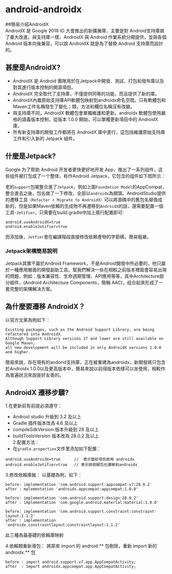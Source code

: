 # android-androidx
##簡易介紹AndroidX  
AndroidX 是 Google 2018 IO 大會推出的新擴展庫，主要是對 Android支持庫做了重大改進。與支持庫一樣，AndroidX 與 Android 作業系統分開提供，並與各個 Android 版本向後兼容，可以說 AndroidX 就是為了替換 Android 支持庫而設計的。

##  甚麼是AndroidX?
* AndroidX 是 Android 團隊用於在Jetpack中開發、測試、打包和發布庫以及對其進行版本控制的開源項目。    
* AndroidX 完全取代了支持庫，不僅提供同等的功能，而且提供了新的庫。
* AndroidX內置原始支持庫API軟體包映射到androidx命名空間。只有軟體包和Maven工件名稱發生了變化；類，方法和欄位名稱沒有改變。
* 與支持庫不同，AndroidX 軟體包會單獨維護和更新。androidx 軟體包使用嚴格的語義版本控制，從版本 1.0.0 開始，可以單獨更新項目中的 AndroidX 庫。
* 所有新支持庫的開發工作都將在 AndroidX 庫中進行，這包括維護原始支持庫工件和引入新的 Jetpack 組件。

##  什麼是Jetpack?
Google 为了帮助 Android 开发者更快更好地开发 App，推出了一系列组件，这些组件被打包成了一个整体，称作Android Jetpack，它包含的组件如下图所示：

老的`support`包被整合進了`Jetpack`，例如上圖`Foundation Model`的AppCompat，整合進去之後，包名做了一下修改，全部以`androidx`為開頭。AndroidStudio提供的遷移工具`（Refactor > Migrate to AndroidX）`可以將源碼中的舊包名替換成新的，但是如果Maven依賴的生成物不再遷移到`AndroidX`的話，還需要配置一個工具-`Jetifier`，只需要在build.gradle中加上兩行配置即可: 
```
android.useAndroidX=true
android.enableJetifier=true
```
而添加後，`Jetfier`會在編譯階段直接修改依赖產物的字節碼，簡易粗暴。

### Jetpack架構簡易說明
Jetpack其實不屬於Android Framework，不是Android開發中所必要的，他只屬於一種應用層面的開發副助工具。幫我們解決一些在相較之前版本裡面會容易出現的問題，例如：版本兼容性、生命週期管理、API應用等等，其中Architecture部分組件，(Android Architecture Components，簡稱 AAC)，组合起來形成了一套完整的架構解决方案。

##  為什麼要遷移 AndroidX？
以官方文黨為例如下：
```
Existing packages, such as the Android Support Library, are being refactored into AndroidX.
Although Support Library versions 27 and lower are still available on Google Maven,
all new development will be included in only AndroidX versions 1.0.0 and higher.
```
簡易來說，存在現有的andorid支持庫，正在被重建為androidx，新開發將只包含於Androidx 1.0.0以及更高版本中，簡易來說以前得版本依樣可以坐使用，相較作為普遍狀況來說是好友善的。

##  AndroidX 遷移步驟?
1.在更新前有前提必須遵守：    
* Android studio 升級到 3.2 及以上    
* Gradle 插件版本改為 4.6 及以上
* compileSdkVersion 版本升級到 28 及以上
* buildToolsVersion 版本改為 28.0.2 及以上     
2.配置方法：
* 在`gradle.properties`文件里添加如下配置：
```
android.useAndroidX=true      //  表示當前項目啟用 androidx
android.enableJetifier=true   // 表示將依賴包也遷移到androidx
```     
3.修改依賴庫銘：
以基礎為例，如下：
```
before: implementation 'com.android.support:appcompat-v7:28.0.2'
after : mplementation 'androidx.appcompat:appcompat:1.0.0'

before: implementation 'com.android.support:design:28.0.2'
after : implementation 'com.google.android.material:material:1.0.0'

before: implementation 'com.android.support.constraint:constraint-layout:1.1.2'
after : implementation 'androidx.constraintlayout:constraintlayout:1.1.2'
```
此三種為最基礎的依賴庫映射

4.依賴類重新導包：
將原來 import 的 android.** 包刪除，重新 import 新的 androidx.** 包
```
before : import android.support.v7.app.AppCompatActivity; 
after  : import androidx.appcompat.app.AppCompatActivity;
```
